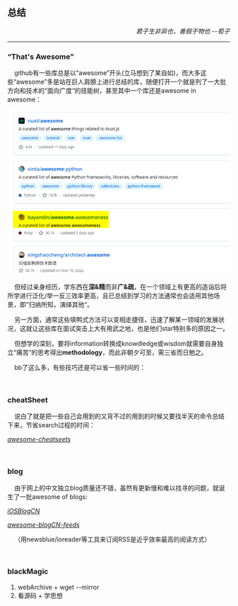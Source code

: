 ## 总结

<p align="right"><i>君子生非异也，善假于物也     --荀子</i></p>

---

### “That's Awesome”

&nbsp;&nbsp; &nbsp;github有一些库总是以“awesome”开头(立马想到了某自如)，而大多这些“awesome”多是站在巨人肩膀上进行总结的库，随便打开一个就是列了一大批方向和技术的“面向广度“的技能树，甚至其中一个库还是awesome in awesome：

![awesomeOfAwesomeInGithub](../assets/images/awesomeOfAwesomeInGithub.png)

&nbsp;&nbsp;&nbsp;&nbsp;但经过亲身经历，学东西在**深&精**而非**广&疏**，在一个领域上有更高的造诣后将所学进行泛化/举一反三效率更高，且已总结到学习的方法通常也会适用其他场景，即”归纳所知，演绎其他“。

&nbsp;&nbsp;&nbsp;&nbsp;另一方面，通常这些填鸭式方法可以变相走捷径，迅速了解某一领域的发展状况，这就让这些库在面试突击上大有用武之地，也是他们star特别多的原因之一。

&nbsp;&nbsp;&nbsp;&nbsp;但想学的深刻，要将information转换成knowdledge或wisdom就需要自身独立“痛苦”的思考得出**methodology**，而此非朝夕可至，需三省而日勉之。

&nbsp;&nbsp;&nbsp;&nbsp;bb了这么多，有些技巧还是可以省一些时间的：

&emsp;

### cheatSheet

&nbsp;&nbsp;&nbsp;&nbsp;说白了就是把一些自己会用到的又背不过的用到的时候又要找半天的命令总结下来，节省search过程的时间：

*[awesome-cheatseets](https://github.com/skywind3000/awesome-cheatsheets)*

&emsp;

### blog

&nbsp;&nbsp;&nbsp;&nbsp;由于网上的中文独立blog质量还不错，虽然有更新慢和难以找寻的问题，就诞生了一批awesome of blogs:

*[iOSBlogCN](https://github.com/tangqiaoboy/iOSBlogCN)*

*[awesome-blogCN-feeds](https://github.com/RSS-Renaissance/awesome-blogCN-feeds)*

&nbsp;&nbsp;&nbsp;&nbsp;（用newsblue/ioreader等工具来订阅RSS是近乎效率最高的阅读方式）

&emsp;

### blackMagic

1. webArchive + wget --mirror
2. 看源码 + 学思想
